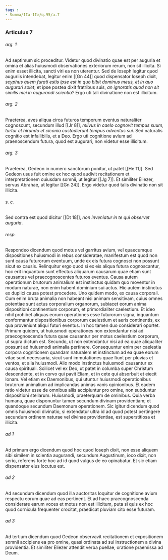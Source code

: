```yaml
---
tags : 
- Summa/IIa-IIæ/q.95/a.7
---
```


### Articulus 7

###### arg. 1
Ad septimum sic proceditur. Videtur quod divinatio quae est per auguria et omina et alias huiusmodi observationes exteriorum rerum, non sit illicita. Si enim esset illicita, sancti viri ea non uterentur. Sed de Ioseph legitur quod auguriis intendebat, legitur enim [[Gn 44]] quod dispensator Ioseph dixit, *scyphus quem furati estis ipse est in quo bibit dominus meus, et in quo augurari solet*; et ipse postea dixit fratribus suis, *an ignoratis quod non sit similis mei in augurandi scientia?* Ergo uti tali divinatione non est illicitum.

###### arg. 2
Praeterea, aves aliqua circa futuros temporum eventus naturaliter cognoscunt, secundum illud [[Jr 8]], *milvus in caelo cognovit tempus suum, turtur et hirundo et ciconia custodierunt tempus adventus sui*. Sed naturalis cognitio est infallibilis, et a Deo. Ergo uti cognitione avium ad praenoscendum futura, quod est augurari, non videtur esse illicitum.

###### arg. 3
Praeterea, Gedeon in numero sanctorum ponitur, ut patet [[He 11]]. Sed Gedeon usus fuit omine ex hoc quod audivit recitationem et interpretationem cuiusdam somnii, ut legitur [[Jg 7]]. Et similiter Eliezer, servus Abrahae, ut legitur [[Gn 24]]. Ergo videtur quod talis divinatio non sit illicita.

###### s. c.
Sed contra est quod dicitur [[Dt 18]], *non inveniatur in te qui observet auguria*.

###### resp.
Respondeo dicendum quod motus vel garritus avium, vel quaecumque dispositiones huiusmodi in rebus consideratae, manifestum est quod non sunt causa futurorum eventuum, unde ex eis futura cognosci non possunt sicut ex causis. Relinquitur ergo quod si ex eis aliqua futura cognoscantur, hoc erit inquantum sunt effectus aliquarum causarum quae etiam sunt causantes vel praecognoscentes futuros eventus. Causa autem operationum brutorum animalium est instinctus quidam quo moventur in modum naturae, non enim habent dominium sui actus. Hic autem instinctus ex duplici causa potest procedere. Uno quidem modo, ex causa corporali. Cum enim bruta animalia non habeant nisi animam sensitivam, cuius omnes potentiae sunt actus corporalium organorum, subiacet eorum anima dispositioni continentium corporum, et primordialiter caelestium. Et ideo nihil prohibet aliquas eorum operationes esse futurorum signa, inquantum conformantur dispositionibus corporum caelestium et aeris continentis, ex qua proveniunt aliqui futuri eventus. In hoc tamen duo considerari oportet. Primum quidem, ut huiusmodi operationes non extendantur nisi ad praecognoscenda futura quae causantur per motus caelestium corporum, ut supra dictum est. Secundo, ut non extendantur nisi ad ea quae aliqualiter possunt ad huiusmodi animalia pertinere. Consequuntur enim per caelestia corpora cognitionem quandam naturalem et instinctum ad ea quae eorum vitae sunt necessaria, sicut sunt immutationes quae fiunt per pluvias et ventos, et alia huiusmodi. Alio modo instinctus huiusmodi causantur ex causa spirituali. Scilicet vel ex Deo, ut patet in columba super Christum descendente, et in corvo qui pavit Eliam, et in cete qui absorbuit et eiecit Ionam. Vel etiam ex Daemonibus, qui utuntur huiusmodi operationibus brutorum animalium ad implicandas animas vanis opinionibus. Et eadem ratio videtur esse de omnibus aliis accipiuntur pro omine, non subduntur dispositioni stellarum. Huiusmodi, praeterquam de ominibus. Quia verba humana, quae disponuntur tamen secundum divinam providentiam; et quandoque secundum Daemonum operationem. Sic igitur dicendum quod omnis huiusmodi divinatio, si extendatur ultra id ad quod potest pertingere secundum ordinem naturae vel divinae providentiae, est superstitiosa et illicita.

###### ad 1
Ad primum ergo dicendum quod hoc quod Ioseph dixit, non esse aliquem sibi similem in scientia augurandi, secundum Augustinum, ioco dixit, non serio, referens forte hoc ad id quod vulgus de eo opinabatur. Et sic etiam dispensator eius locutus est.

###### ad 2
Ad secundum dicendum quod illa auctoritas loquitur de cognitione avium respectu eorum quae ad eas pertinent. Et ad haec praecognoscenda considerare earum voces et motus non est illicitum, puta si quis ex hoc quod cornicula frequenter crocitat, praedicat pluviam cito esse futuram.

###### ad 3
Ad tertium dicendum quod Gedeon observavit recitationem et expositionem somnii accipiens ea pro omine, quasi ordinata ad sui instructionem a divina providentia. Et similiter Eliezer attendit verba puellae, oratione praemissa ad Deum.

